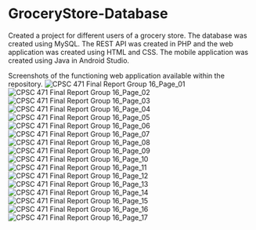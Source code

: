 
# GroceryStore-Database
Created a project for different users of a grocery store. The database was created using MySQL. The REST API was created in PHP and the web application was created using HTML and CSS. The mobile application was created using Java in Android Studio.

Screenshots of the functioning web application available within the repository.
![CPSC 471 Final Report Group 16_Page_01](https://user-images.githubusercontent.com/72106652/117516717-2607e800-af57-11eb-88fe-036b81dd50a7.png)
![CPSC 471 Final Report Group 16_Page_02](https://user-images.githubusercontent.com/72106652/117516718-26a07e80-af57-11eb-9f9a-4ca92270d48f.png)
![CPSC 471 Final Report Group 16_Page_03](https://user-images.githubusercontent.com/72106652/117516719-27391500-af57-11eb-939f-bdfcddf54b9e.png)
![CPSC 471 Final Report Group 16_Page_04](https://user-images.githubusercontent.com/72106652/117516720-27391500-af57-11eb-9a9b-df08384f28c4.png)
![CPSC 471 Final Report Group 16_Page_05](https://user-images.githubusercontent.com/72106652/117516722-27d1ab80-af57-11eb-85b9-93f636f0b216.png)
![CPSC 471 Final Report Group 16_Page_06](https://user-images.githubusercontent.com/72106652/117516723-286a4200-af57-11eb-8b47-cf98dd63e682.png)
![CPSC 471 Final Report Group 16_Page_07](https://user-images.githubusercontent.com/72106652/117516726-2902d880-af57-11eb-875a-5552881e148c.png)
![CPSC 471 Final Report Group 16_Page_08](https://user-images.githubusercontent.com/72106652/117516727-2902d880-af57-11eb-8576-97138eefdd3e.png)
![CPSC 471 Final Report Group 16_Page_09](https://user-images.githubusercontent.com/72106652/117516729-2902d880-af57-11eb-83ba-807f5037a0ca.png)
![CPSC 471 Final Report Group 16_Page_10](https://user-images.githubusercontent.com/72106652/117516730-299b6f00-af57-11eb-9c47-d39b6dcbbfcc.png)
![CPSC 471 Final Report Group 16_Page_11](https://user-images.githubusercontent.com/72106652/117516732-2a340580-af57-11eb-84e2-af02ca9af410.png)
![CPSC 471 Final Report Group 16_Page_12](https://user-images.githubusercontent.com/72106652/117516734-2a340580-af57-11eb-86df-205a65e0112d.png)
![CPSC 471 Final Report Group 16_Page_13](https://user-images.githubusercontent.com/72106652/117516735-2acc9c00-af57-11eb-8103-ff51428f250b.png)
![CPSC 471 Final Report Group 16_Page_14](https://user-images.githubusercontent.com/72106652/117516737-2b653280-af57-11eb-8d50-1d5b2f9ae657.png)
![CPSC 471 Final Report Group 16_Page_15](https://user-images.githubusercontent.com/72106652/117516738-2bfdc900-af57-11eb-8c50-c7576c7914e9.png)
![CPSC 471 Final Report Group 16_Page_16](https://user-images.githubusercontent.com/72106652/117516740-2bfdc900-af57-11eb-8ece-9c8af86c68cc.png)
![CPSC 471 Final Report Group 16_Page_17](https://user-images.githubusercontent.com/72106652/117516741-2c965f80-af57-11eb-914c-60876e14033b.png)


